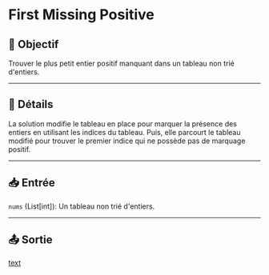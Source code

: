 # First Missing Positive

## 🎯 Objectif

  Trouver le plus petit entier positif manquant dans un tableau non trié d'entiers.

---

## 📝 Détails

  La solution modifie le tableau en place pour marquer la présence des entiers en utilisant les indices du tableau.
  Puis, elle parcourt le tableau modifié pour trouver le premier indice qui ne possède pas de marquage positif.

---

## 📥 Entrée

  `nums` (List[int]): Un tableau non trié d'entiers.

---

## 📤 Sortie

[text](int:%20Le%20plus%20petit%20entier%20positif%20qui%20n%27est%20pas%20pr%C3%A9sent%20dans%20%60nums%60.)


